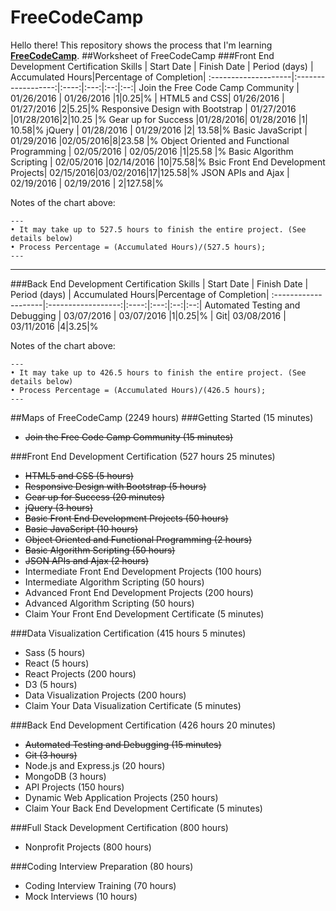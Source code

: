 # FreeCodeCamp

Hello there! This repository shows the process that I'm learning [**FreeCodeCamp**](http://www.freecodecamp.com/).
##Worksheet of FreeCodeCamp
###Front End Development Certification
Skills        | Start Date           | Finish Date    | Period (days) | Accumulated Hours|Percentage of Completion|
:--------------------|:------------------:|:----:|:---:|:--:|:--:|
Join the Free Code Camp Community | 01/26/2016  | 01/26/2016   |1|0.25|% |
HTML5 and CSS| 01/26/2016  | 01/27/2016   |2|5.25|%
Responsive Design with Bootstrap      |  01/27/2016 |01/28/2016|2|10.25 |%
Gear up for Success       |01/28/2016|  01/28/2016  |1| 10.58|%
jQuery     |  01/28/2016 | 01/29/2016   |2| 13.58|%
Basic JavaScript       |  01/29/2016 |02/05/2016|8|23.58 |%
Object Oriented and Functional Programming | 02/05/2016  |  02/05/2016  |1|25.58 |%
Basic Algorithm Scripting       | 02/05/2016   |02/14/2016    |10|75.58|%
Bsic Front End Development Projects| 02/15/2016|03/02/2016|17|125.58|%
JSON APIs and Ajax | 02/19/2016 | 02/19/2016 | 2|127.58|%

Notes of the chart above:

```
---
• It may take up to 527.5 hours to finish the entire project. (See details below)
• Process Percentage = (Accumulated Hours)/(527.5 hours);
---
```
***

###Back End Development Certification
Skills        | Start Date           | Finish Date    | Period (days) | Accumulated Hours|Percentage of Completion|
:--------------------|:------------------:|:----:|:---:|:--:|:--:|
Automated Testing and Debugging | 03/07/2016  | 03/07/2016   |1|0.25|% |
Git| 03/08/2016  | 03/11/2016   |4|3.25|%


Notes of the chart above:

```
---
• It may take up to 426.5 hours to finish the entire project. (See details below)
• Process Percentage = (Accumulated Hours)/(426.5 hours);
---
```


##Maps of FreeCodeCamp (2249 hours)
###Getting Started (15 minutes)
* <del>Join the Free Code Camp Community (15 minutes)</del>

###Front End Development Certification (527 hours 25 minutes)
* <del>HTML5 and CSS (5 hours)</del>
* <del>Responsive Design with Bootstrap (5 hours)</del>
* <del>Gear up for Success (20 minutes)</del>
* <del>jQuery (3 hours)</del>
* <del>Basic Front End Development Projects (50 hours)</del>
* <del>Basic JavaScript (10 hours)</del>
* <del>Object Oriented and Functional Programming (2 hours)</del>
* <del>Basic Algorithm Scripting (50 hours)</del>
* <del>JSON APIs and Ajax (2 hours) </del>
* Intermediate Front End Development Projects (100 hours)
* Intermediate Algorithm Scripting (50 hours)
* Advanced Front End Development Projects (200 hours)
* Advanced Algorithm Scripting (50 hours)
* Claim Your Front End Development Certificate (5 minutes)

###Data Visualization Certification (415 hours 5 minutes)
* Sass (5 hours)
* React (5 hours)
* React Projects (200 hours)
* D3 (5 hours)
* Data Visualization Projects (200 hours)
* Claim Your Data Visualization Certificate (5 minutes)

###Back End Development Certification (426 hours 20 minutes)
* <del>Automated Testing and Debugging (15 minutes)</del>
* <del>Git (3 hours)</del>
* Node.js and Express.js (20 hours)
* MongoDB (3 hours)
* API Projects (150 hours)
* Dynamic Web Application Projects (250 hours)
* Claim Your Back End Development Certificate (5 minutes)

###Full Stack Development Certification (800 hours)
* Nonprofit Projects (800 hours)

###Coding Interview Preparation (80 hours)
* Coding Interview Training (70 hours)
* Mock Interviews (10 hours)

